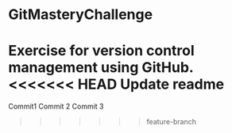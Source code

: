   # GitMasteryChallenge
Exercise for version control management using GitHub.
<<<<<<< HEAD
Update readme
=======
Commit1
Commit 2
Commit 3
>>>>>>> feature-branch
